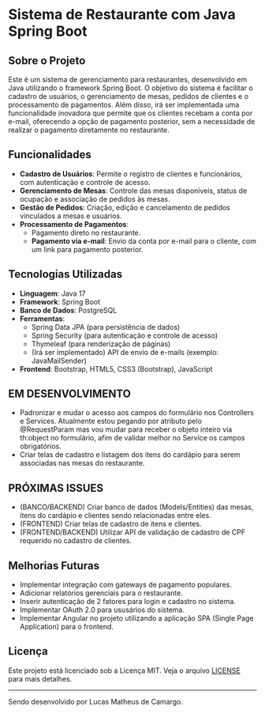 # Sistema de Restaurante com Java Spring Boot

## Sobre o Projeto

Este é um sistema de gerenciamento para restaurantes, desenvolvido em Java utilizando o framework Spring Boot. O objetivo do sistema é facilitar o cadastro de usuários, o gerenciamento de mesas, pedidos de clientes e o processamento de pagamentos. Além disso, irá ser implementada uma funcionalidade inovadora que permite que os clientes recebam a conta por e-mail, oferecendo a opção de pagamento posterior, sem a necessidade de realizar o pagamento diretamente no restaurante.

## Funcionalidades

- **Cadastro de Usuários**: Permite o registro de clientes e funcionários, com autenticação e controle de acesso.
- **Gerenciamento de Mesas**: Controle das mesas disponíveis, status de ocupação e associação de pedidos às mesas.
- **Gestão de Pedidos**: Criação, edição e cancelamento de pedidos vinculados a mesas e usuários.
- **Processamento de Pagamentos**:
  - Pagamento direto no restaurante.
  - **Pagamento via e-mail**: Envio da conta por e-mail para o cliente, com um link para pagamento posterior.

## Tecnologias Utilizadas

- **Linguagem**: Java 17
- **Framework**: Spring Boot
- **Banco de Dados**: PostgreSQL
- **Ferramentas**:
  - Spring Data JPA (para persistência de dados)
  - Spring Security (para autenticação e controle de acesso)
  - Thymeleaf (para renderização de páginas)
  - (Irá ser implementado) API de envio de e-mails (exemplo: JavaMailSender)
- **Frontend**: Bootstrap, HTML5, CSS3 (Bootstrap), JavaScript

## EM DESENVOLVIMENTO
- Padronizar e mudar o acesso aos campos do formulário nos Controllers e Services. Atualmente estou pegando por atributo pelo @RequestParam mas vou mudar para receber o objeto inteiro via th:object no formulário, afim de validar melhor no Service os campos obrigatórios.
- Criar telas de cadastro e listagem dos itens do cardápio para serem associadas nas mesas do restaurante.

## PRÓXIMAS ISSUES 
- (BANCO/BACKEND) Criar banco de dados (Models/Entities) das mesas, itens do cardápio e clientes sendo relacionadas entre eles.
- (FRONTEND) Criar telas de cadastro de itens e clientes.
- (FRONTEND/BACKEND) Utilizar API de validação de cadastro de CPF requerido no cadastro de clientes.

## Melhorias Futuras

- Implementar integração com gateways de pagamento populares.
- Adicionar relatórios gerenciais para o restaurante.
- Inserir autenticação de 2 fatores para login e cadastro no sistema.
- Implementar OAuth 2.0 para ususários do sistema.
- Implementar Angular no projeto utilizando a aplicação SPA (Single Page Application) para o frontend.

## Licença

Este projeto está licenciado sob a Licença MIT. Veja o arquivo [LICENSE](LICENSE) para mais detalhes.

---

Sendo desenvolvido por Lucas Matheus de Camargo.
